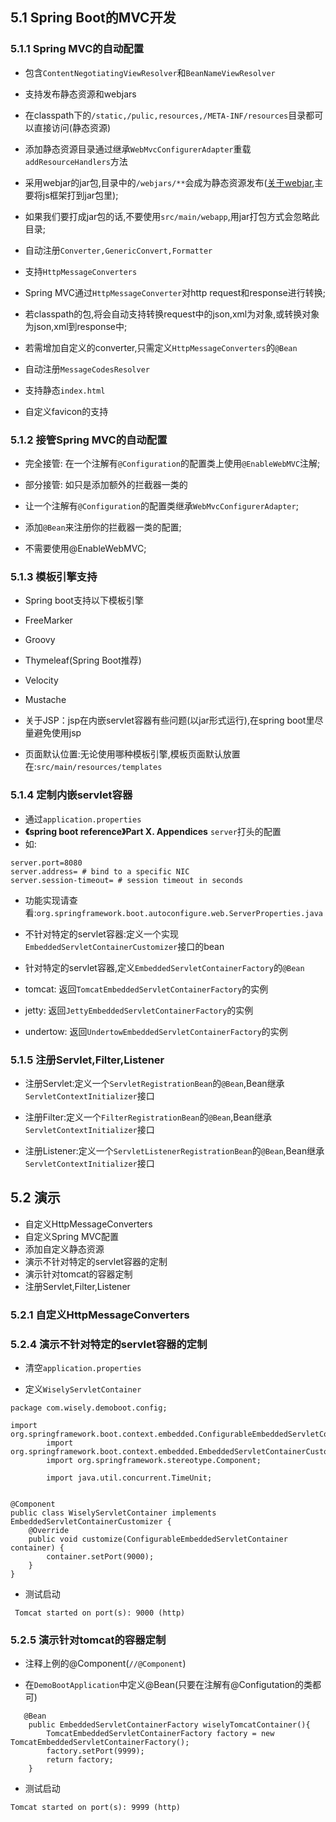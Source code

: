 ## 5.1 Spring Boot的MVC开发
### 5.1.1 Spring MVC的自动配置
- 包含`ContentNegotiatingViewResolver`和`BeanNameViewResolver`

- 支持发布静态资源和webjars
 - 在classpath下的`/static,/pulic,resources,/META-INF/resources`目录都可以直接访问(静态资源)
 - 添加静态资源目录通过继承`WebMvcConfigurerAdapter`重载`addResourceHandlers`方法
 - 采用webjar的jar包,目录中的`/webjars/**`会成为静态资源发布([关于webjar](http://www.webjars.org/),主要将js框架打到jar包里);
 - 如果我们要打成jar包的话,不要使用`src/main/webapp`,用jar打包方式会忽略此目录;

- 自动注册`Converter,GenericConvert,Formatter`

- 支持`HttpMessageConverters`
 - Spring MVC通过`HttpMessageConverter`对http request和response进行转换;
 - 若classpath的包,将会自动支持转换request中的json,xml为对象,或转换对象为json,xml到response中;
 - 若需增加自定义的converter,只需定义`HttpMessageConverters`的`@Bean`

- 自动注册`MessageCodesResolver`

- 支持静态`index.html`

- 自定义favicon的支持

### 5.1.2 接管Spring MVC的自动配置
- 完全接管: 在一个注解有`@Configuration`的配置类上使用`@EnableWebMVC`注解;

- 部分接管: 如只是添加额外的拦截器一类的
 - 让一个注解有`@Configuration`的配置类继承`WebMvcConfigurerAdapter`;
 - 添加`@Bean`来注册你的拦截器一类的配置;
 - 不需要使用@EnableWebMVC;

### 5.1.3 模板引擎支持
- Spring boot支持以下模板引擎
 - FreeMarker
 - Groovy
 - Thymeleaf(Spring Boot推荐)
 - Velocity
 - Mustache
 - 关于JSP：jsp在内嵌servlet容器有些问题(以jar形式运行),在spring boot里尽量避免使用jsp

- 页面默认位置:无论使用哪种模板引擎,模板页面默认放置在:`src/main/resources/templates`

### 5.1.4 定制内嵌servlet容器

- 通过`application.properties`
 - **《spring boot reference》Part X. Appendices** `server`打头的配置
 - 如:  
 ```
 server.port=8080
 server.address= # bind to a specific NIC
 server.session-timeout= # session timeout in seconds
 ```
 - 功能实现请查看:`org.springframework.boot.autoconfigure.web.ServerProperties.java`
 
- 不针对特定的servlet容器:定义一个实现`EmbeddedServletContainerCustomizer`接口的bean

- 针对特定的servlet容器,定义`EmbeddedServletContainerFactory`的`@Bean`
 - tomcat: 返回`TomcatEmbeddedServletContainerFactory`的实例
 - jetty: 返回`JettyEmbeddedServletContainerFactory`的实例
 - undertow: 返回`UndertowEmbeddedServletContainerFactory`的实例

### 5.1.5 注册Servlet,Filter,Listener

- 注册Servlet:定义一个`ServletRegistrationBean`的`@Bean`,Bean继承`ServletContextInitializer`接口

- 注册Filter:定义一个`FilterRegistrationBean`的`@Bean`,Bean继承`ServletContextInitializer`接口

- 注册Listener:定义一个`ServletListenerRegistrationBean`的`@Bean`,Bean继承`ServletContextInitializer`接口

## 5.2 演示
- 自定义HttpMessageConverters
- 自定义Spring MVC配置
- 添加自定义静态资源
- 演示不针对特定的servlet容器的定制
- 演示针对tomcat的容器定制
- 注册Servlet,Filter,Listener


### 5.2.1 自定义HttpMessageConverters


### 5.2.4 演示不针对特定的servlet容器的定制

- 清空`application.properties`

- 定义`WiselyServletContainer`

```
package com.wisely.demoboot.config;

import org.springframework.boot.context.embedded.ConfigurableEmbeddedServletContainer;
        import org.springframework.boot.context.embedded.EmbeddedServletContainerCustomizer;
        import org.springframework.stereotype.Component;

        import java.util.concurrent.TimeUnit;


@Component
public class WiselyServletContainer implements EmbeddedServletContainerCustomizer {
    @Override
    public void customize(ConfigurableEmbeddedServletContainer container) {
        container.setPort(9000);
    }
}

```

- 测试启动

```
 Tomcat started on port(s): 9000 (http)
```

### 5.2.5 演示针对tomcat的容器定制

- 注释上例的@Component(`//@Component`)

- 在`DemoBootApplication`中定义@Bean(只要在注解有@Configutation的类都可)
```
   @Bean
    public EmbeddedServletContainerFactory wiselyTomcatContainer(){
        TomcatEmbeddedServletContainerFactory factory = new TomcatEmbeddedServletContainerFactory();
        factory.setPort(9999);
        return factory;
    }
```

- 测试启动

```
Tomcat started on port(s): 9999 (http)
```